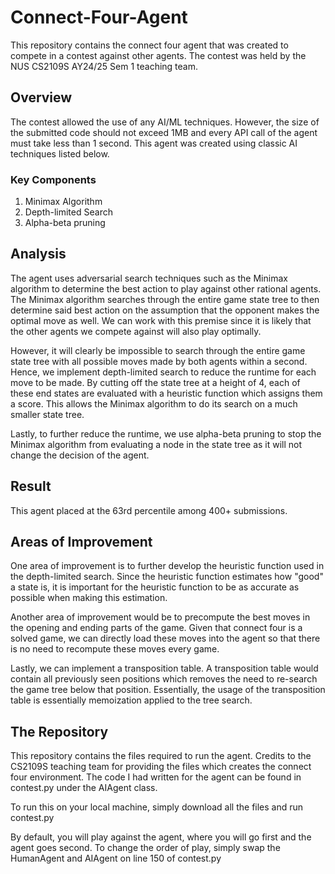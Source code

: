 # Connect-Four-Agent
This repository contains the connect four agent that was created to compete in a contest against other agents. The contest was held by the NUS CS2109S AY24/25 Sem 1 teaching team.

## Overview
The contest allowed the use of any AI/ML techniques. However, the size of the submitted code should not exceed 1MB and every API call of the agent must take less than 1 second. This agent was created using classic AI techniques listed below.

### Key Components
  1. Minimax Algorithm
  2. Depth-limited Search
  3. Alpha-beta pruning

## Analysis
The agent uses adversarial search techniques such as the Minimax algorithm to determine the best action to play against other rational agents. The Minimax algorithm searches through the entire game state tree to then determine said best action on the assumption that the opponent makes the optimal move as well. We can work with this premise since it is likely that the other agents we compete against will also play optimally.

However, it will clearly be impossible to search through the entire game state tree with all possible moves made by both agents within a second. Hence, we implement depth-limited search to reduce the runtime for each move to be made. By cutting off the state tree at a height of 4, each of these end states are evaluated with a heuristic function which assigns them a score. This allows the Minimax algorithm to do its search on a much smaller state tree.

Lastly, to further reduce the runtime, we use alpha-beta pruning to stop the Minimax algorithm from evaluating a node in the state tree as it will not change the decision of the agent.

## Result
This agent placed at the 63rd percentile among 400+ submissions.

## Areas of Improvement
One area of improvement is to further develop the heuristic function used in the depth-limited search. Since the heuristic function estimates how "good" a state is, it is important for the heuristic function to be as accurate as possible when making this estimation.

Another area of improvement would be to precompute the best moves in the opening and ending parts of the game. Given that connect four is a solved game, we can directly load these moves into the agent so that there is no need to recompute these moves every game.

Lastly, we can implement a transposition table. A transposition table would contain all previously seen positions which removes the need to re-search the game tree below that position. Essentially, the usage of the transposition table is essentially memoization applied to the tree search.

## The Repository
This repository contains the files required to run the agent. Credits to the CS2109S teaching team for providing the files which creates the connect four environment. The code I had written for the agent can be found in contest.py under the AIAgent class.

To run this on your local machine, simply download all the files and run contest.py

By default, you will play against the agent, where you will go first and the agent goes second. 
To change the order of play, simply swap the HumanAgent and AIAgent on line 150 of contest.py
